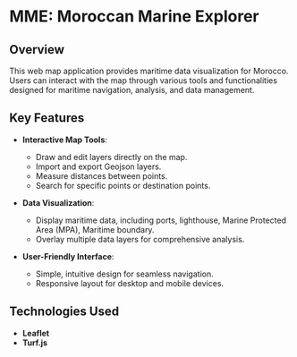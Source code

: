 
# **MME: Moroccan Marine Explorer**

## **Overview**
This web map application provides maritime data visualization for Morocco. Users can interact with the map through various tools and functionalities designed for maritime navigation, analysis, and data management.

## **Key Features**
- **Interactive Map Tools**:
  - Draw and edit layers directly on the map.
  - Import and export Geojson layers.
  - Measure distances between points.
  - Search for specific points or destination points.

- **Data Visualization**:
  - Display maritime data, including ports, lighthouse, Marine Protected Area (MPA), Maritime boundary.
  - Overlay multiple data layers for comprehensive analysis.

- **User-Friendly Interface**:
  - Simple, intuitive design for seamless navigation.
  - Responsive layout for desktop and mobile devices.

## **Technologies Used**
- **Leaflet**
- **Turf.js**

